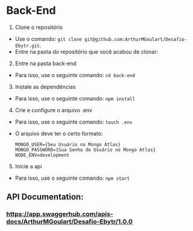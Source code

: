 # Back-End
1. Clone o repositório

  - Use o comando: `git clone git@github.com:ArthurMGoulart/Desafio-Ebytr.git`.
  - Entre na pasta do repositório que você acabou de clonar:

2. Entre na pasta back-end
  
  - Para isso, use o seguinte comando: `cd back-end`

3. Instale as dependências

  - Para isso, use o seguinte comando: `npm install`

4. Crie e configure o arquivo .env
  
  - Para isso, use o seguinte comando: `touch .env`

  - O arquivo deve ter o certo formato:
    ```shell
    MONGO_USER={Seu Usuário no Mongo Atlas}
    MONGO_PASSWORD={Sua Senha do Usuário no Mongo Atlas}
    NODE_ENV=development
    ```

 5. Inicie a api
  - Para isso, use o seguinte comando: `npm start`

## API Documentation:
### https://app.swaggerhub.com/apis-docs/ArthurMGoulart/Desafio-Ebytr/1.0.0